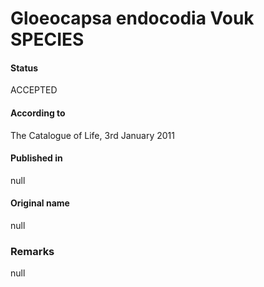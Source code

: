 # Gloeocapsa endocodia Vouk SPECIES

#### Status
ACCEPTED

#### According to
The Catalogue of Life, 3rd January 2011

#### Published in
null

#### Original name
null

### Remarks
null